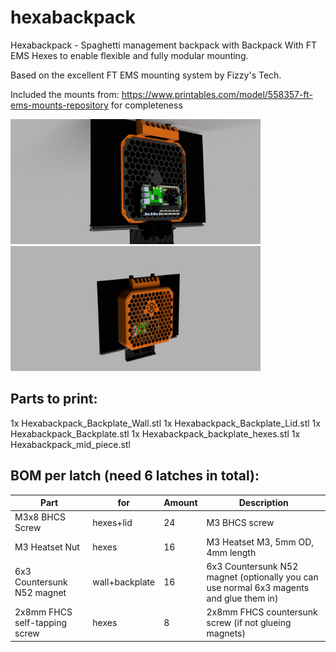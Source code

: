 # hexabackpack
Hexabackpack - Spaghetti management backpack with Backpack With FT EMS Hexes to enable flexible and fully modular mounting.


Based on the excellent FT EMS mounting system by Fizzy's Tech.

Included the mounts from: https://www.printables.com/model/558357-ft-ems-mounts-repository for completeness



<img src="./images/hexabackpack_render_2.png" width="400"/>
<img src="./images/hexabackpack_render_1.PNG" width="400"/>

## Parts to print:
1x Hexabackpack_Backplate_Wall.stl
1x Hexabackpack_Backplate_Lid.stl
1x Hexabackpack_Backplate.stl
1x Hexabackpack_backplate_hexes.stl
1x Hexabackpack_mid_piece.stl


## BOM per latch (need 6 latches in total):
| Part                        | for       | Amount    | Description|
|-----------------------------|-----------|-----------|-|
| M3x8 BHCS Screw             | hexes+lid     | 24         | M3 BHCS screw |
| M3 Heatset Nut              | hexes     | 16         | M3 Heatset M3, 5mm OD, 4mm length |
| 6x3 Countersunk N52 magnet   | wall+backplate | 16         | 6x3 Countersunk N52 magnet (optionally you can use normal 6x3 magents and glue them in) |
| 2x8mm FHCS self-tapping screw | hexes     | 8         | 2x8mm FHCS countersunk screw (if not glueing magnets) |